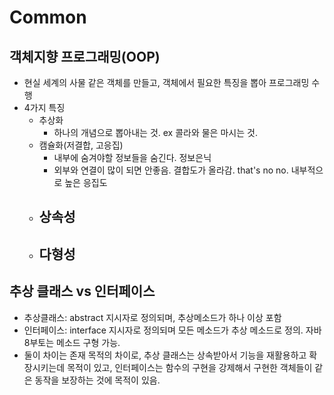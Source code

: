 # Common

## 객체지향 프로그래밍(OOP)
- 현실 세계의 사물 같은 객체를 만들고, 객체에서 필요한 특징을 뽑아 프로그래밍 수행
- 4가지 특징
    - 추상화
        - 하나의 개념으로 뽑아내는 것. ex 콜라와 물은 마시는 것. 
    - 캠슐화(저결합, 고응집)
        - 내부에 숨겨야할 정보들을 숨긴다. 정보은닉
        - 외부와 연결이 많이 되면 안좋음. 결합도가 올라감. that's no no. 내부적으로 높은 응집도
    - 상속성
        - 
    - 다형성
        - 

## 추상 클래스 vs 인터페이스
- 추상클래스: abstract 지시자로 정의되며, 추상메소드가 하나 이상 포함
- 인터페이스: interface 지시자로 정의되며 모든 메소드가 추상 메소드로 정의. 자바8부토는 메소드 구형 가능.
- 둘이 차이는 존재 목적의 차이로, 추상 클래스는 상속받아서 기능을 재활용하고 확장시키는데 목적이 있고, 인터페이스는 함수의 구현을 강제해서 구현한 객체들이 같은 동작을 보장하는 것에 목적이 있음.